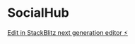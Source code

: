 # SocialHub

[Edit in StackBlitz next generation editor ⚡️](https://stackblitz.com/~/github.com/SHAIK-07/Social_Hub)

